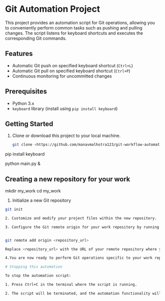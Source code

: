 # Git Automation Project

This project provides an automation script for Git operations, allowing you to conveniently perform common tasks such as pushing and pulling changes. The script listens for keyboard shortcuts and executes the corresponding Git commands.

## Features

- Automatic Git push on specified keyboard shortcut (`Ctrl+L`)
- Automatic Git pull on specified keyboard shortcut (`Ctrl+P`)
- Continuous monitoring for uncommitted changes

## Prerequisites

- Python 3.x
- `keyboard` library (install using `pip install keyboard`)

## Getting Started

1. Clone or download this project to your local machine.

   ```bash
   git clone <https://github.com/manavmalhotra123/git-workflow-automation.git>


 pip install keyboard  

 python main.py & 

## Creating a new repository for your work 

mkdir my_work
cd my_work

1. Initialize a new Git repository
 ```bash
 git init 

2. Customize and modify your project files within the new repository.

3. Configure the Git remote origin for your work repository by running the following command within the repository directory:


git remote add origin <repository_url> 

Replace <repository_url> with the URL of your remote repository where you want to commit your work.

4.You are now ready to perform Git operations specific to your work repository. The automation script running in the background will not affect this repository.

# Stopping this automation 

To stop the automation script:

1. Press Ctrl+C in the terminal where the script is running.

2. The script will be terminated, and the automation functionality will cease.